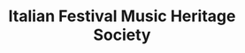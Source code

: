 ---
layout: repo
title: "Italian Festival Music Heritage Society"
id: 14041
permalink: repos/14041/
---
